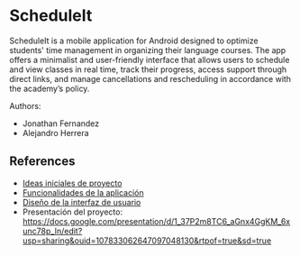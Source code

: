# ScheduleIt

ScheduleIt is a mobile application for Android designed to optimize students' time management in organizing their language courses. The app offers a minimalist and user-friendly interface that allows users to schedule and view classes in real time, track their progress, access support through direct links, and manage cancellations and rescheduling in accordance with the academy’s policy.

Authors: 
- Jonathan Fernandez
- Alejandro Herrera

## References

- [Ideas iniciales de proyecto](docs/ideas.md)
- [Funcionalidades de la aplicación](docs/funcionalidades.md)
- [Diseño de la interfaz de usuario](docs/ui.md)
- Presentación del proyecto: https://docs.google.com/presentation/d/1_37P2m8TC6_aGnx4GgKM_6xunc78p_In/edit?usp=sharing&ouid=107833062647097048130&rtpof=true&sd=true